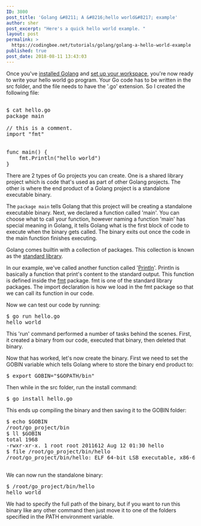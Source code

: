 ```yaml
---
ID: 3800
post_title: 'Golang &#8211; A &#8216;hello world&#8217; example'
author: sher
post_excerpt: "Here's a quick hello world example. "
layout: post
permalink: >
  https://codingbee.net/tutorials/golang/golang-a-hello-world-example
published: true
post_date: 2018-08-11 13:43:03
---
```

Once you've <a href="http://codingbee.net/tutorials/golang/installing-golang">installed Golang</a> and <a href="http://codingbee.net/tutorials/golang/setup-a-workspace-for-go">set up your workspace</a>, you're now ready to write your hello world go program. Your Go code has to be written in the src folder, and the file needs to have the '.go' extension. So I created the following file:


<pre>

$ cat hello.go
package main

// this is a comment. 
import "fmt"


func main() {
    fmt.Println("hello world")
} 
</pre>


There are 2 types of Go projects you can create. One is a shared library project which is code that's used as part of other Golang projects. The other is where the end product of a Golang project is a standalone executable binary.  

The <code>package main</code> tells Golang that this project will be creating a standalone executable binary. Next, we declared a function called 'main'. You can choose what to call your function, however naming a function 'main' has special meaning in Golang, it tells Golang what is the first block of code to execute when the binary gets called. The binary exits out once the code in the main function finishes executing. 

Golang comes builtin with a collection of packages. This collection is known as the <a href="https://golang.org/pkg/#stdlib">standard library</a>. 

In our example, we've called another function called '<a href="https://golang.org/pkg/fmt/#Println">Println</a>'. Println is basically a function that print's content to the standard output. This function is defined inside the <a href="https://golang.org/pkg/fmt/">fmt</a> package. fmt is one of the standard library packages. The import declaration is how we load in the fmt package so that we can call its function in our code.


Now we can test our code by running:

<pre>
$ go run hello.go
hello world
</pre>

This 'run' command performed a number of tasks behind the scenes. First, it created a binary from our code,  executed that binary, then deleted that binary. 

Now that has worked, let's now create the binary. First we need to set the GOBIN variable which tells Golang where to store the binary end product to:


<pre>
$ export GOBIN="$GOPATH/bin"
</pre>


Then while in the src folder, run the install command:


<pre>
$ go install hello.go
</pre>


This ends up compiling the binary and then saving it to the GOBIN folder:

<pre>
$ echo $GOBIN
/root/go_project/bin
$ ll $GOBIN
total 1968
-rwxr-xr-x. 1 root root 2011612 Aug 12 01:30 hello
$ file /root/go_project/bin/hello
/root/go_project/bin/hello: ELF 64-bit LSB executable, x86-64, version 1 (SYSV), statically linked, not stripped

</pre>

We can now run the standalone binary:


<pre>
$ /root/go_project/bin/hello
hello world
</pre>

We had to specify the full path of the binary, but if you want to run this binary like any other command then just move it to one of the folders specified in the PATH environment variable.